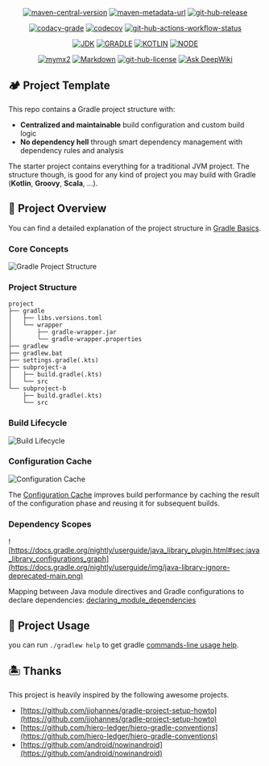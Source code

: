 <p align="center">
  <a href="https://central.sonatype.com/artifact/io.github.mymx2/example-kotlin" target="_blank"><img alt="maven-central-version"
    src="https://img.shields.io/maven-central/v/io.github.mymx2/example-kotlin?strategy=latestProperty"/></a>
  <a href="https://central.sonatype.com/repository/maven-snapshots/io/github/mymx2/example-kotlin/maven-metadata.xml" target="_blank"><img alt="maven-metadata-url"
    src="https://img.shields.io/maven-metadata/v?label=snapshot&metadataUrl=https://central.sonatype.com/repository/maven-snapshots/io/github/mymx2/example-kotlin/maven-metadata.xml&strategy=latestProperty"/></a>
  <a href="https://github.com/mymx2/starter-gradle/releases" target="_blank"><img alt="git-hub-release"
    src="https://img.shields.io/github/v/release/mymx2/starter-gradle"/></a>
</p>

<p align="center">
  <a href="https://app.codacy.com/gh/mymx2/starter-gradle/dashboard" target="_blank"><img alt="codacy-grade"
    src="https://img.shields.io/codacy/grade/64109c17cc5c4ea090db54cb773621fe"/></a>
  <a href="https://app.codecov.io/gh/mymx2/starter-gradle" target="_blank"><img alt="codecov"
    src="https://img.shields.io/codecov/c/github/mymx2/starter-gradle"/></a>
  <a href="https://github.com/mymx2/starter-gradle/actions/workflows/pull-request-check.yml" target="_blank"><img alt="git-hub-actions-workflow-status"
    src="https://img.shields.io/github/actions/workflow/status/mymx2/starter-gradle/pull-request-check.yml"/></a>
</p>

<p align="center">
  <a href="https://jdk.java.net" target="_blank"><img alt="JDK"
    src="https://img.shields.io/badge/dynamic/toml?logo=openjdk&label=JDK&color=brightgreen&url=https%3A%2F%2Fraw.githubusercontent.com%2Fmymx2%2Fstarter-gradle%2Fmain%2Fgradle%2Flibs.versions.toml&query=%24.versions.jdk&suffix=%2B"/></a>
  <a href="https://gradle.org" target="_blank"><img alt="GRADLE"
    src="https://img.shields.io/badge/dynamic/toml?logo=gradle&label=Gradle&color=209BC4&url=https%3A%2F%2Fraw.githubusercontent.com%2Fmymx2%2Fstarter-gradle%2Fmain%2Fgradle%2Flibs.versions.toml&query=%24.versions.gradle"/></a>
  <a href="https://kotlinlang.org/docs/getting-started.html" target="_blank"><img alt="KOTLIN"
    src="https://img.shields.io/badge/dynamic/toml?logo=kotlin&label=Kotlin&color=7f52ff&url=https%3A%2F%2Fraw.githubusercontent.com%2Fmymx2%2Fstarter-gradle%2Fmain%2Fgradle%2Flibs.versions.toml&query=%24.versions.kotlin"/></a>
  <a href="https://nodejs.org/en/download" target="_blank"><img alt="NODE"
    src="https://img.shields.io/badge/dynamic/toml?logo=nodedotjs&label=Node&color=5FA04E&url=https%3A%2F%2Fraw.githubusercontent.com%2Fmymx2%2Fstarter-gradle%2Fmain%2Fgradle%2Flibs.versions.toml&query=%24.versions.node"/></a>
</p>

<p align="center">
  <a href="https://github.com/mymx2" target="_blank"><img alt="mymx2"
      src="https://img.shields.io/badge/author-🤖_mymx2-E07A28?logo=github"/></a>
  <a href="https://docs.github.com/en/get-started/writing-on-github/getting-started-with-writing-and-formatting-on-github/basic-writing-and-formatting-syntax" target="_blank"><img alt="Markdown"
      src="https://img.shields.io/badge/md-GFM-0070C0?logo=Markdown"/></a>
  <a href="https://github.com/mymx2/starter-gradle" target="_blank"><img alt="git-hub-license"
        src="https://img.shields.io/github/license/mymx2/starter-gradle"/></a>
  <a href="https://deepwiki.com/mymx2/starter-gradle" target="_blank"><img alt="Ask DeepWiki"
      src="https://deepwiki.com/badge.svg"/></a>
</p>

## 🏕️ Project Template

This repo contains a Gradle project structure with:

- **Centralized and maintainable** build configuration and custom build logic
- **No dependency hell** through smart dependency management with dependency rules and analysis

The starter project contains everything for a traditional JVM project.
The structure though, is good for any kind of project you may build with Gradle
(**Kotlin**, **Groovy**, **Scala**, ...).

## 🧱 Project Overview

You can find a detailed explanation of the project structure
in [Gradle Basics](https://docs.gradle.org/current/userguide/gradle_basics.html).

### Core Concepts

![Gradle Project Structure](https://docs.gradle.org/current/userguide/img/gradle-basic-1.png)

### Project Structure

```
project
├── gradle
│   ├── libs.versions.toml
│   └── wrapper
│       ├── gradle-wrapper.jar
│       └── gradle-wrapper.properties
├── gradlew
├── gradlew.bat
├── settings.gradle(.kts)
├── subproject-a
│   ├── build.gradle(.kts)
│   └── src
└── subproject-b
    ├── build.gradle(.kts)
    └── src
```

### Build Lifecycle

![Build Lifecycle](https://docs.gradle.org/current/userguide/img/build-lifecycle-example.png)

### Configuration Cache

![Configuration Cache](https://docs.gradle.org/nightly/userguide/img/configuration-cache-4.png)

The [Configuration Cache](https://docs.gradle.org/nightly/userguide/configuration_cache.html) improves build performance
by caching the result of the configuration phase and reusing it for subsequent builds.

### Dependency Scopes

![https://docs.gradle.org/nightly/userguide/java_library_plugin.html#sec:java_library_configurations_graph](https://docs.gradle.org/nightly/userguide/img/java-library-ignore-deprecated-main.png)

Mapping between Java module directives and Gradle configurations to declare
dependencies: [declaring_module_dependencies](https://docs.gradle.org/nightly/userguide/java_library_plugin.html#declaring_module_dependencies)

## 🍰 Project Usage

you can run `./gradlew help` to get
gradle [commands-line usage help](https://docs.gradle.org/current/userguide/command_line_interface.html).

## 🏝️ Thanks

This project is heavily inspired by the following awesome projects.

- [https://github.com/jjohannes/gradle-project-setup-howto](https://github.com/jjohannes/gradle-project-setup-howto)
- [https://github.com/hiero-ledger/hiero-gradle-conventions](https://github.com/hiero-ledger/hiero-gradle-conventions)
- [https://github.com/android/nowinandroid](https://github.com/android/nowinandroid)
